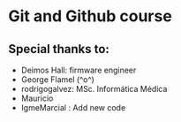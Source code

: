 # Git and Github course

## Special thanks to:

- Deimos Hall: firmware engineer
- George Flamel (^o^)
- rodrigogalvez: MSc. Informática Médica
- Mauricio
- IgmeMarcial : Add new code
